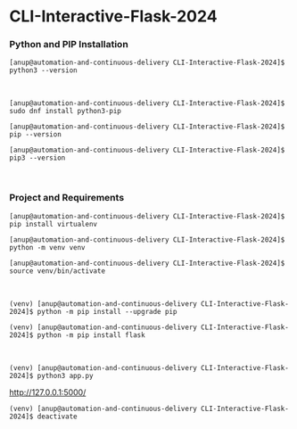 # CLI-Interactive-Flask-2024

### Python and PIP Installation

`[anup@automation-and-continuous-delivery CLI-Interactive-Flask-2024]$ python3 --version`

<br>

`[anup@automation-and-continuous-delivery CLI-Interactive-Flask-2024]$ sudo dnf install python3-pip`

`[anup@automation-and-continuous-delivery CLI-Interactive-Flask-2024]$ pip --version`

`[anup@automation-and-continuous-delivery CLI-Interactive-Flask-2024]$ pip3 --version`

<br>

### Project and Requirements

`[anup@automation-and-continuous-delivery CLI-Interactive-Flask-2024]$ pip install virtualenv`

`[anup@automation-and-continuous-delivery CLI-Interactive-Flask-2024]$ python -m venv venv`

`[anup@automation-and-continuous-delivery CLI-Interactive-Flask-2024]$ source venv/bin/activate`

<br>

`(venv) [anup@automation-and-continuous-delivery CLI-Interactive-Flask-2024]$ python -m pip install --upgrade pip`

`(venv) [anup@automation-and-continuous-delivery CLI-Interactive-Flask-2024]$ python -m pip install flask`

<br>

`(venv) [anup@automation-and-continuous-delivery CLI-Interactive-Flask-2024]$ python3 app.py`

http://127.0.0.1:5000/

`(venv) [anup@automation-and-continuous-delivery CLI-Interactive-Flask-2024]$ deactivate`

<br>
